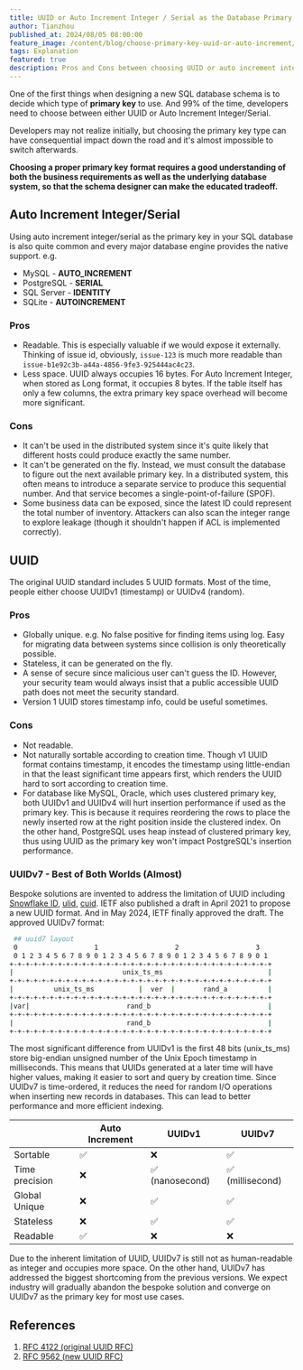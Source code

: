 ```yaml
---
title: UUID or Auto Increment Integer / Serial as the Database Primary Key?
author: Tianzhou
published_at: 2024/08/05 08:00:00
feature_image: /content/blog/choose-primary-key-uuid-or-auto-increment/uuid.webp
tags: Explanation
featured: true
description: Pros and Cons between choosing UUID or auto increment integer / serial as the primary key for SQL database.
---
```


One of the first things when designing a new SQL database schema is to decide which type of **primary key** to use. And 99% of the time, developers need to choose between either UUID or Auto Increment Integer/Serial.

Developers may not realize initially, but choosing the primary key type can have consequential impact down the road and it's almost impossible to switch afterwards.

**Choosing a proper primary key format requires a good understanding of both the business requirements as well as the underlying database system, so that the schema designer can make the educated tradeoff.**

## **Auto Increment Integer/Serial**

Using auto increment integer/serial as the primary key in your SQL database is also quite common and every major database engine provides the native support. e.g.

- MySQL - **AUTO_INCREMENT**
- PostgreSQL - **SERIAL**
- SQL Server - **IDENTITY**
- SQLite - **AUTOINCREMENT**

### Pros

- Readable. This is especially valuable if we would expose it externally. Thinking of issue id, obviously, `issue-123` is much more readable than `issue-b1e92c3b-a44a-4856-9fe3-925444ac4c23`.
- Less space. UUID always occupies 16 bytes. For Auto Increment Integer, when stored as Long format, it occupies 8 bytes. If the table itself has only a few columns, the extra primary key space overhead will become more significant.

### Cons

- It can't be used in the distributed system since it's quite likely that different hosts could produce exactly the same number.
- It can't be generated on the fly. Instead, we must consult the database to figure out the next available primary key. In a distributed system, this often means to introduce a separate service to produce this sequential number. And that service becomes a single-point-of-failure (SPOF).
- Some business data can be exposed, since the latest ID could represent the total number of inventory. Attackers can also scan the integer range to explore leakage (though it shouldn't happen if ACL is implemented correctly).

## **UUID**

The original UUID standard includes 5 UUID formats. Most of the time, people either choose UUIDv1 (timestamp) or UUIDv4 (random).

### Pros

- Globally unique. e.g. No false positive for finding items using log. Easy for migrating data between systems since collision is only theoretically possible.
- Stateless, it can be generated on the fly.
- A sense of secure since malicious user can't guess the ID. However, your security team would always insist that a public accessible UUID path does not meet the security standard.
- Version 1 UUID stores timestamp info, could be useful sometimes.

### Cons

- Not readable.
- Not naturally sortable according to creation time. Though v1 UUID format contains timestamp, it encodes the timestamp using little-endian in that the least significant time appears first, which renders the UUID hard to sort according to creation time.
- For database like MySQL, Oracle, which uses clustered primary key, both UUIDv1 and UUIDv4 will hurt insertion performance if used as the primary key. This is because it requires reordering the rows to place the newly inserted row at the right position inside the clustered index. On the other hand, PostgreSQL uses heap instead of clustered primary key, thus using UUID as the primary key won't impact PostgreSQL's insertion performance.

### UUIDv7 - Best of Both Worlds (Almost)

Bespoke solutions are invented to address the limitation of UUID including [Snowflake ID](https://en.wikipedia.org/wiki/Snowflake_ID), [ulid](https://github.com/ulid/spec), [cuid](https://github.com/paralleldrive/cuid2). IETF also published
a draft in April 2021 to propose a new UUID format. And in May 2024, IETF finally approved the draft. The approved UUIDv7
format:

```bash
 ## uuid7 layout
 0                   1                   2                   3
 0 1 2 3 4 5 6 7 8 9 0 1 2 3 4 5 6 7 8 9 0 1 2 3 4 5 6 7 8 9 0 1
+-+-+-+-+-+-+-+-+-+-+-+-+-+-+-+-+-+-+-+-+-+-+-+-+-+-+-+-+-+-+-+-+
|                           unix_ts_ms                          |
+-+-+-+-+-+-+-+-+-+-+-+-+-+-+-+-+-+-+-+-+-+-+-+-+-+-+-+-+-+-+-+-+
|          unix_ts_ms           |  ver  |       rand_a          |
+-+-+-+-+-+-+-+-+-+-+-+-+-+-+-+-+-+-+-+-+-+-+-+-+-+-+-+-+-+-+-+-+
|var|                        rand_b                             |
+-+-+-+-+-+-+-+-+-+-+-+-+-+-+-+-+-+-+-+-+-+-+-+-+-+-+-+-+-+-+-+-+
|                            rand_b                             |
+-+-+-+-+-+-+-+-+-+-+-+-+-+-+-+-+-+-+-+-+-+-+-+-+-+-+-+-+-+-+-+-+
```

The most significant difference from UUIDv1 is the first 48 bits (unix_ts_ms) store big-endian unsigned number of the Unix Epoch timestamp in milliseconds. This means that UUIDs generated at a later time will have higher values, making it easier to sort and query by creation time. Since UUIDv7 is time-ordered, it reduces the need for random I/O operations when inserting new records in databases. This can lead to better performance and more efficient indexing.

|                | Auto Increment | UUIDv1          | UUIDv7           |
| -------------- | -------------- | --------------- | ---------------- |
| Sortable       | ✅             | ❌              | ✅               |
| Time precision | ❌             | ✅ (nanosecond) | ✅ (millisecond) |
| Global Unique  | ❌             | ✅              | ✅               |
| Stateless      | ❌             | ✅              | ✅               |
| Readable       | ✅             | ❌              | ❌               |

Due to the inherent limitation of UUID, UUIDv7 is still not as human-readable as integer and occupies more space. On the other hand, UUIDv7 has addressed the biggest shortcoming from the previous versions. We expect industry will gradually abandon the bespoke solution and converge on UUIDv7 as the primary key for most use cases.

## **References**

1. [RFC 4122 (original UUID RFC)](https://tools.ietf.org/html/rfc4122)
1. [RFC 9562 (new UUID RFC)](https://datatracker.ietf.org/doc/html/rfc9562)
